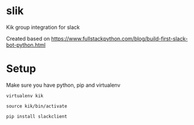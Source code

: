 # slik
Kik group integration for slack

Created based on https://www.fullstackpython.com/blog/build-first-slack-bot-python.html

# Setup
Make sure you have python, pip and virtualenv

`virtualenv kik`

`source kik/bin/activate`

`pip install slackclient`


